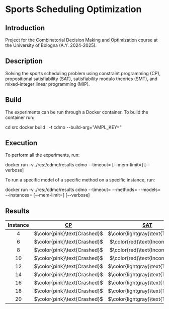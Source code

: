 # Sports Scheduling Optimization

## Introduction

Project for the Combinatorial Decision Making and Optimization course at the University of Bologna (A.Y. 2024-2025).

## Description

Solving the sports scheduling problem using constraint programming (CP), propositional satisfiability (SAT), satisfiability modulo theories (SMT), and mixed-integer linear programming (MIP).

## Build

The experiments can be run through a Docker container. To build the container run:


cd src
docker build . -t cdmo --build-arg="AMPL_KEY=<ampl-community-key>"


## Execution

To perform all the experiments, run:

docker run -v ./res:/cdmo/results cdmo
--timeout=<timeout-per-model>
[--mem-limit=<ram-limit>]
[--verbose]


To run a specific model of a specific method on a specific instance, run:

docker run -v ./res:/cdmo/results cdmo
--timeout=<timeout-per-model>
--methods=<method-name>
--models=<model-name>
--instances=<instance-number>
[--mem-limit=<ram-limit>]
[--verbose]


## Results
<!-- Do NOT remove the comments below -->
<!-- begin-status -->
| Instance | [CP](./method-statuses/cp-status.md) | [SAT](./method-statuses/sat-status.md) | [SMT](./method-statuses/smt-status.md) | [MIP](./method-statuses/mip-status.md) |
|:-:| :---:|:---:|:---:|:---:|
| $4$ | $\color{pink}\text{Crashed}$ | $\color{lightgray}\text{Timeout}$ | | | 
| $6$ | $\color{pink}\text{Crashed}$ | $\color{red}\text{Inconsistent}$ | | | 
| $8$ | $\color{pink}\text{Crashed}$ | $\color{red}\text{Inconsistent}$ | | | 
| $10$ | $\color{pink}\text{Crashed}$ | $\color{red}\text{Inconsistent}$ | | | 
| $12$ | $\color{pink}\text{Crashed}$ | $\color{lightgray}\text{Timeout}$ | | | 
| $14$ | $\color{pink}\text{Crashed}$ | $\color{lightgray}\text{Timeout}$ | | | 
| $16$ | $\color{pink}\text{Crashed}$ | $\color{lightgray}\text{Timeout}$ | | | 
| $18$ | $\color{pink}\text{Crashed}$ | $\color{lightgray}\text{Timeout}$ | | | 
| $20$ | $\color{pink}\text{Crashed}$ | $\color{lightgray}\text{Timeout}$ | | | 

<!-- end-status -->
